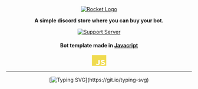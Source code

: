 <div align="center">
  <a href="https://discord.gg/hmptMArghm" target="_blank"
    ><img src="https://i.imgur.com/zRk4C7b.png" alt="Rocket Logo" height="150"
  /></a>

**A simple discord store where you can buy your bot.**

[![Support Server](https://discord.com/api/guilds/958770825522217110/embed.png?style=banner2)](https://discord.gg/hmptMArghm)

  <h4>Bot template made in <a href="https://www.javascript.com/">Javacript</a></h4>
  <div style="display: inline_block" align="center">
    <img
      align="center"
      alt="Rafa-Js"
      height="30"
      width="40"
      src="https://raw.githubusercontent.com/devicons/devicon/master/icons/javascript/javascript-plain.svg"
    />
  </div>
<hr>

[![Typing
  SVG](https://readme-typing-svg.herokuapp.com?color=86deff&lines=+The+sky+isn't+the+limit.+Go+beyond.)](https://git.io/typing-svg)

</div>
